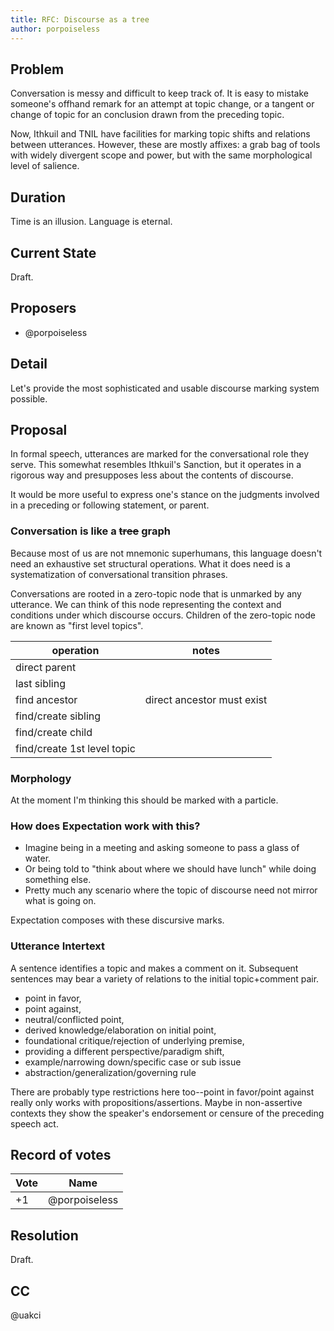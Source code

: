```yaml
---
title: RFC: Discourse as a tree
author: porpoiseless
---
```

## Problem

Conversation is messy and difficult to keep track of. It is easy to mistake
someone's offhand remark for an attempt at topic change, or a tangent or change
of topic for an conclusion drawn from the preceding topic.

Now, Ithkuil and TNIL have facilities for marking topic shifts and relations
between utterances. However, these are mostly affixes: a grab bag of tools with
widely divergent scope and power, but with the same morphological level of
salience.

## Duration

Time is an illusion. Language is eternal.

## Current State

Draft.

## Proposers

- @porpoiseless


## Detail

Let's provide the most sophisticated and usable discourse marking system
possible. 

## Proposal

In formal speech, utterances are marked for the conversational role they
serve. This somewhat resembles Ithkuil's Sanction, but it operates in a rigorous
way and presupposes less about the contents of discourse.

It would be more useful to express one's stance on the judgments involved in a
preceding or following statement, or parent.

### Conversation is like a ~~tree~~ graph

Because most of us are not mnemonic superhumans, this language doesn't need an
exhaustive set structural operations. What it does need is a systematization of
conversational transition phrases.

Conversations are rooted in a zero-topic node that is unmarked by any
utterance. We can think of this node representing the context and
conditions under which discourse occurs. Children of the zero-topic
node are known as "first level topics".


| operation                   | notes                      |
|-----------------------------|----------------------------|
| direct parent               |                            |
| last sibling                |                            |
| find ancestor               | direct ancestor must exist |
| find/create sibling         |                            |
| find/create child           |                            |
| find/create 1st level topic |                            |


### Morphology

At the moment I'm thinking this should be marked with a particle. 

### How does Expectation work with this?

- Imagine being in a meeting and asking someone to pass a glass of water.
- Or being told to "think about where we should have lunch" while doing
  something else.
- Pretty much any scenario where the topic of discourse need not mirror what is
  going on.

Expectation composes with these discursive marks.

### Utterance Intertext
A sentence identifies a topic and makes a comment on it. Subsequent sentences
may bear a variety of relations to the initial topic+comment pair.

- point in favor,
- point against,
- neutral/conflicted point,
- derived knowledge/elaboration on initial point,
- foundational critique/rejection of underlying premise,
- providing a different perspective/paradigm shift,
- example/narrowing down/specific case or sub issue
- abstraction/generalization/governing rule

There are probably type restrictions here too--point in favor/point against
really only works with propositions/assertions. Maybe in non-assertive contexts
they show the speaker's endorsement or censure of the preceding speech act.

## Record of votes

| Vote | Name          |
| ---- | ------------- |
| +1   | @porpoiseless |

## Resolution

Draft.

## CC

@uakci
